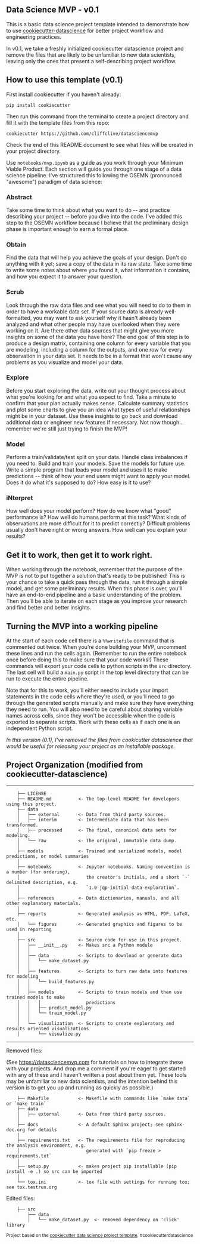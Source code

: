 ## Data Science MVP - v0.1

This is a basic data science project template intended to demonstrate how to use [cookiecutter-datascience](https://drivendata.github.io/cookiecutter-data-science/) for better project workflow and engineering practices.

In v0.1, we take a freshly initialized cookiecutter datascience project and remove the files that are likely to be unfamiliar to new data scientists, leaving only the ones that present a self-describing project workflow.

## How to use this template (v0.1)

First install cookiecutter if you haven't already:
```
pip install cookiecutter
```

Then run this command from the terminal to create a project directory and fill it with the template files from this repo:
```
cookiecutter https://github.com/cliffclive/datasciencemvp
```

Check the end of this README document to see what files will be created in your project directory. 

Use `notebooks/mvp.ipynb` as a guide as you work through your Minimum Viable Product. Each section will guide you through one stage of a data science pipeline. I've structured this following the OSEMN (pronounced "awesome") paradigm of data science:

### **A**bstract
Take some time to think about what you want to do -- and practice describing your project -- before you dive into the code. I've added this step to the OSEMN workflow because  I believe that the preliminary design phase is important enough to earn a formal place.
### **O**btain
Find the data that will help you achieve the goals of your design. Don't do anything with it yet; save a copy of the data in its raw state. Take some time to write some notes about where you found it, what information it contains, and how you expect it to answer your question. 
### **S**crub
Look through the raw data files and see what you will need to do to them in order to have a workable data set. If your source data is already well-formatted, you may want to ask yourself why it hasn't already been analyzed and what other people may have overlooked when they were working on it. Are there other data sources that might give you more insights on some of the data you have here? The end goal of this step is to produce a design matrix, containing one column for every variable that you are modeling, including a column for the outputs, and one row for every observation in your data set. It needs to be in a format that won't cause any problems as you visualize and model your data.
### **E**xplore
Before you start exploring the data, write out your thought process about what you're looking for and what you expect to find. Take a minute to confirm that your plan actually makes sense. Calculate summary statistics and plot some charts to give you an idea what types of useful relationships might be in your dataset. Use these insights to go back and download additional data or engineer new features if necessary. Not now though... remember we're still just trying to finish the MVP!
### **M**odel
Perform a train/validate/test split on your data. Handle class imbalances if you need to. Build and train your models. Save the models for future use. Write a simple program that loads your model and uses it to make predictions -- think of how your end users might want to apply your model. Does it do what it's supposed to do? How easy is it to use?
### i**N**terpret
How well does your model perform? How do we know what "good" performance is? How well do humans perform at this task? What kinds of observations are more difficult for it to predict correctly? Difficult problems usually don't have right or wrong answers. How well can you explain your results?

## Get it to work, then get it to work right.

When working through the notebook, remember that the purpose of the MVP is not to put together a solution that's ready to be published! This is your chance to take a quick pass through the data, run it through a simple model, and get some preliminary results. When this phase is over, you'll have an end-to-end pipeline and a basic understanding of the problem. Then you'll be able to iterate on each stage as you improve your research and find better and better insights.

## Turning the MVP into a working pipeline

At the start of each code cell there is a `%%writefile` command that is commented out twice. When you're done building your MVP, uncomment these lines and run the cells again. (Remember to run the entire notebook once before doing this to make sure that your code works!) These commands will export your code cells to python scripts in the `src` directory. The last cell will build a `main.py` script in the top level directory that can be run to execute the entire pipeline.

Note that for this to work, you'll either need to include your import statements in the code cells where they're used, or you'll need to go through the generated scripts manually and make sure they have everything they need to run. You will also need to be careful about sharing variable names across cells, since they won't be accessible when the code is exported to separate scripts. Work with these cells as if each one is an independent Python script.

_In this version (0.1), I've removed the files from cookicutter datascience that would be useful for releasing your project as an installable package._


## Project Organization (modified from cookiecutter-datascience)
------------
```
    ├── LICENSE
    ├── README.md          <- The top-level README for developers using this project.
    ├── data
    │   ├── external       <- Data from third party sources.
    │   ├── interim        <- Intermediate data that has been transformed.
    │   ├── processed      <- The final, canonical data sets for modeling.
    │   └── raw            <- The original, immutable data dump.
    │
    ├── models             <- Trained and serialized models, model predictions, or model summaries
    │
    ├── notebooks          <- Jupyter notebooks. Naming convention is a number (for ordering),
    │                         the creator's initials, and a short `-` delimited description, e.g.
    │                         `1.0-jqp-initial-data-exploration`.
    │
    ├── references         <- Data dictionaries, manuals, and all other explanatory materials.
    │
    ├── reports            <- Generated analysis as HTML, PDF, LaTeX, etc.
    │   └── figures        <- Generated graphics and figures to be used in reporting
    │
    ├── src                <- Source code for use in this project.
    │   ├── __init__.py    <- Makes src a Python module
    │   │
    │   ├── data           <- Scripts to download or generate data
    │   │   └── make_dataset.py
    │   │
    │   ├── features       <- Scripts to turn raw data into features for modeling
    │   │   └── build_features.py
    │   │
    │   ├── models         <- Scripts to train models and then use trained models to make
    │   │   │                 predictions
    │   │   ├── predict_model.py
    │   │   └── train_model.py
    │   │
    │   └── visualization  <- Scripts to create exploratory and results oriented visualizations
    │       └── visualize.py
```

--------
Removed files:

(See https://datasciencemvp.com for tutorials on how to integrate these with your projects. And drop me a comment if you're eager to get started with any of these and I haven't written a post about them yet. These tools may be unfamiliar to new data scientists, and the intention behind this version is to get you up and running as quickly as possible.)

```
    ├── Makefile           <- Makefile with commands like `make data` or `make train`
    ├── data
    │   ├── external       <- Data from third party sources.
    │
    ├── docs               <- A default Sphinx project; see sphinx-doc.org for details
    |
    ├── requirements.txt   <- The requirements file for reproducing the analysis environment, e.g.
    │                         generated with `pip freeze > requirements.txt`
    │
    ├── setup.py           <- makes project pip installable (pip install -e .) so src can be imported
    │
    └── tox.ini            <- tox file with settings for running tox; see tox.testrun.org
```

Edited files:

```
    ├── src
        ├── data
        │   └── make_dataset.py  <- removed dependency on 'click' library
```

<p><small>Project based on the <a target="_blank" href="https://drivendata.github.io/cookiecutter-data-science/">cookiecutter data science project template</a>. #cookiecutterdatascience</small></p>
